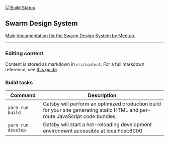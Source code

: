 [![Build Status](https://travis-ci.org/meetup/swarm-design-system.svg?branch=correct_brandasset_img_paths)](https://travis-ci.org/meetup/swarm-design-system)


Swarm Design System
--------------------
[Main documentation for the Swarm Design System by Meetup.](https://meetup.github.io/swarm-design-system/)

---

### Editing content
Content is stored as markdown in `src/content`. For a full markdown reference,
see [this guide](https://github.com/adam-p/markdown-here/wiki/Markdown-Cheatsheet).


### Build tasks

| Command                | Description                                       |
| ---------------------- | ------------------------------------------------- |
| `yarn run build`       | Gatsby will perform an optimized production build for your site generating static HTML and per-route JavaScript code bundles.  |
| `yarn run develop`     | Gatsby will start a hot-reloading development environment accessible at localhost:8000                                     |
